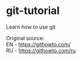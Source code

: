 # git-tutorial
Learn how to use git

Original source: <br>
EN - https://githowto.com/ <br>
RU - https://githowto.com/ru <br>
